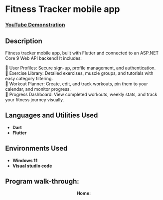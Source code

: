 <h1>Fitness Tracker mobile app</h1>

 ### [YouTube Demonstration](https://youtu.be/GPq6FFPi-u8)

<h2>Description</h2>
Fitness tracker mobile app, built with Flutter and connected to an ASP.NET Core 9 Web API backend! It includes:

<br/>

🔹 User Profiles: Secure sign-up, profile management, and authentication. 
<br/>
🔹 Exercise Library: Detailed exercises, muscle groups, and tutorials with easy category filtering. 
<br/>
🔹 Workout Planner: Create, edit, and track workouts, pin them to your calendar, and monitor progress. 
<br/>
🔹 Progress Dashboard: View completed workouts, weekly stats, and track your fitness journey visually.
<br />


<h2>Languages and Utilities Used</h2>

- <b>Dart</b>
- <b>Flutter</b>

<h2>Environments Used </h2>

- <b>Windows 11</b>
- <b>Visual studio code<b>

<h2>Program walk-through:</h2>

<p align="center">
Home: <br/>
<img src="https://i.imgur.com/NocgakH.png" height="500%" width="100% />
<br />
<br />
<img src="https://i.imgur.com/tfy6Vxz.png" height="500%" width="100% />
<br />
<br />
<img src="https://i.imgur.com/JQ48igB.png" height="500%" width="100% />
<br />
<br />
Profile: <br/>
<img src="https://i.imgur.com/M209XwF.png" height="500%" width="100% />
<br />
<br />
Exercise Library: <br/>
<img src="https://i.imgur.com/o9qB6gF.png" height="500%" width="100% />
<br />
<br />
Workout Planner: <br/>
<img src="https://i.imgur.com/Pya3jDm.png" height="500%" width="100% />
<br />
<br />
Custom Exercise: <br/>
<img src="https://i.imgur.com/GRkzJkY.png" height="500%" width="100% />
<br />
<br />
Calendar: <br/>
<img src="https://i.imgur.com/oM5R9op.png" height="500%" width="100% />
<br />
<br />
Dashboard: <br/>
<img src="https://i.imgur.com/HPMj2d6.png" height="500%" width="100% />
<br />
<br />
<img src="https://i.imgur.com/KR8Ld1J.png" height="500%" width="100% />
<br />
<br />
Register: <br/>
<img src="https://i.imgur.com/il5nHLj.png" height="500%" width="100% />
<br />
<br />
Sign in: <br/>
<img src="https://i.imgur.com/MlaDEwW.png" height="500%" width="100% />
<br />
<br />





